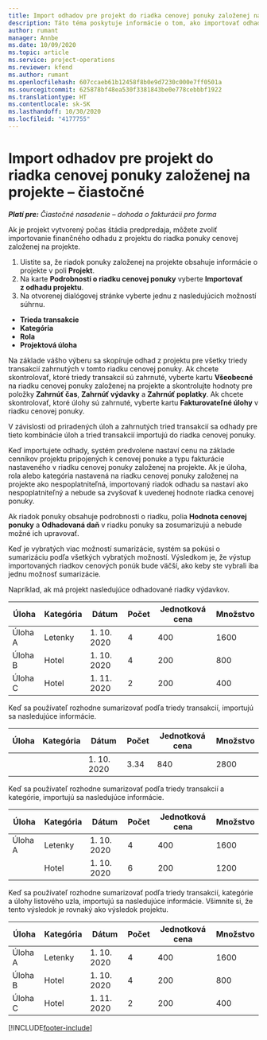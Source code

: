 ```yaml
---
title: Import odhadov pre projekt do riadka cenovej ponuky založenej na projekte – čiastočné
description: Táto téma poskytuje informácie o tom, ako importovať odhady z projektu do riadka cenovej ponuky.
author: rumant
manager: Annbe
ms.date: 10/09/2020
ms.topic: article
ms.service: project-operations
ms.reviewer: kfend
ms.author: rumant
ms.openlocfilehash: 607ccaeb61b12458f8b0e9d7230c000e7ff0501a
ms.sourcegitcommit: 625878bf48ea530f3381843be0e778cebbbf1922
ms.translationtype: HT
ms.contentlocale: sk-SK
ms.lasthandoff: 10/30/2020
ms.locfileid: "4177755"
---
```

# <a name="import-estimates-for-a-project-to-a-project-based-quote-line---lite"></a>Import odhadov pre projekt do riadka cenovej ponuky založenej na projekte – čiastočné

_**Platí pre:** Čiastočné nasadenie – dohoda o fakturácii pro forma_

Ak je projekt vytvorený počas štádia predpredaja, môžete zvoliť importovanie finančného odhadu z projektu do riadka ponuky cenovej založenej na projekte.

1. Uistite sa, že riadok ponuky založenej na projekte obsahuje informácie o projekte v poli **Projekt**.
2. Na karte **Podrobnosti o riadku cenovej ponuky** vyberte **Importovať z odhadu projektu**.
3. Na otvorenej dialógovej stránke vyberte jednu z nasledujúcich možností súhrnu.

  - **Trieda transakcie**
  - **Kategória**
  - **Rola** 
  - **Projektová úloha**

Na základe vášho výberu sa skopíruje odhad z projektu pre všetky triedy transakcií zahrnutých v tomto riadku cenovej ponuky. Ak chcete skontrolovať, ktoré triedy transakcií sú zahrnuté, vyberte kartu **Všeobecné** na riadku cenovej ponuky založenej na projekte a skontrolujte hodnoty pre položky **Zahrnúť čas**, **Zahrnúť výdavky** a **Zahrnúť poplatky**.  Ak chcete skontrolovať, ktoré úlohy sú zahrnuté, vyberte kartu **Fakturovateľné úlohy** v riadku cenovej ponuky.

V závislosti od priradených úloh a zahrnutých tried transakcií sa odhady pre tieto kombinácie úloh a tried transakcií importujú do riadka cenovej ponuky.

Keď importujete odhady, systém predvolene nastaví cenu na základe cenníkov projektu pripojených k cenovej ponuke a typu fakturácie nastaveného v riadku cenovej ponuky založenej na projekte. Ak je úloha, rola alebo kategória nastavená na riadku cenovej ponuky založenej na projekte ako nespoplatniteľná, importovaný riadok odhadu sa nastaví ako nespoplatniteľný a nebude sa zvyšovať k uvedenej hodnote riadka cenovej ponuky.

Ak riadok ponuky obsahuje podrobnosti o riadku, polia **Hodnota cenovej ponuky** a **Odhadovaná daň** v riadku ponuky sa zosumarizujú a nebude možné ich upravovať.

Keď je vybratých viac možností sumarizácie, systém sa pokúsi o sumarizáciu podľa všetkých vybratých možností. Výsledkom je, že výstup importovaných riadkov cenových ponúk bude väčší, ako keby ste vybrali iba jednu možnosť sumarizácie.

Napríklad, ak má projekt nasledujúce odhadované riadky výdavkov.

| Úloha | Kategória | Dátum | Počet | Jednotková cena | Množstvo |
| --- | --- | --- | --- | --- | --- |
| Úloha A | Letenky | 1. 10. 2020 | 4 | 400 | 1600 |
| Úloha B | Hotel | 1. 10. 2020 | 4 | 200 | 800 |
| Úloha C | Hotel | 1. 11. 2020 | 2 | 200 | 400 |

Keď sa používateľ rozhodne sumarizovať podľa triedy transakcií, importujú sa nasledujúce informácie.

| Úloha | Kategória | Dátum | Počet | Jednotková cena | Množstvo |
| --- | --- | --- | --- | --- | --- |
|||1. 10. 2020 | 3.34 | 840 | 2800 |

Keď sa používateľ rozhodne sumarizovať podľa triedy transakcií a kategórie, importujú sa nasledujúce informácie.

| Úloha | Kategória | Dátum | Počet | Jednotková cena | Množstvo |
| --- | --- | --- | --- | --- | --- |
| Úloha A | Letenky | 1. 10. 2020 | 4 | 400 | 1600 |
| | Hotel | 1. 10. 2020 | 6 | 200 | 1200 |

Keď sa používateľ rozhodne sumarizovať podľa triedy transakcií, kategórie a úlohy listového uzla, importujú sa nasledujúce informácie. Všimnite si, že tento výsledok je rovnaký ako výsledok projektu.

| Úloha | Kategória | Dátum | Počet | Jednotková cena | Množstvo |
| --- | --- | --- | --- | --- | --- |
| Úloha A | Letenky | 1. 10. 2020 | 4 | 400 | 1600 |
| Úloha B | Hotel | 1. 10. 2020 | 4 | 200 | 800 |
| Úloha C | Hotel | 1. 11. 2020 | 2 | 200 | 400 |


[!INCLUDE[footer-include](../../includes/footer-banner.md)]